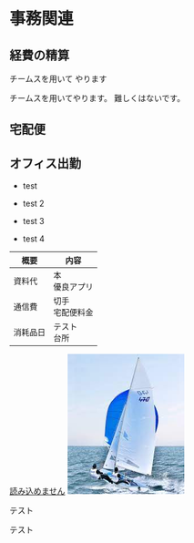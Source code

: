 # 事務関連
## 経費の精算
チームスを用いて
やります

チームスを用いてやります。
難しくはないです。

## 宅配便
## オフィス出勤
- test
- test 2
- test 3

- test 4

|概要 |内容
|--|--
|資料代 |本 <br>優良アプリ
|通信費 |切手 <br>宅配便料金
|消耗品日 |テスト <br>台所
[読み込めません](https://note.com/kuroeda11/n/n173a206c4591)
![読み込めないかもしれないよ](img/download.jpg)

テスト

テスト

